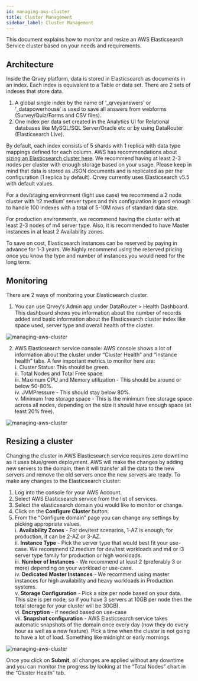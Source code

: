 ```yaml
---
id: managing-aws-cluster
title: Cluster Management
sidebar_label: Cluster Management
---
```


This document explains how to monitor and resize an AWS Elasticsearch Service cluster based on your needs and requirements.

## Architecture
Inside the Qrvey platform, data is stored in Elasticsearch as documents in an index. Each index is equivalent to a Table or data set. There are 2 sets of indexes that store data.
1. A global single index by the name of ‘_qrveyanswers’ or ‘_datapowerhouse’ is used to save all answers from webforms (Survey/Quiz/Forms and CSV files).
2. One index per data set created in the Analytics UI for Relational databases like MySQL/SQL Server/Oracle etc or by using DataRouter (Elasticsearch Live).

By default, each index consists of 5 shards with 1 replica with data type mappings defined for each column.
AWS has recommendations about <a href="https://docs.aws.amazon.com/elasticsearch-service/latest/developerguide/sizing-domains.html">sizing an Elasticsearch cluster here</a>. We recommend having at least 2-3 nodes per cluster with enough storage based on your usage. Please keep in mind that data is stored as JSON documents and is replicated as per the configuration (1 replica by default). Qrvey currently uses Elasticsearch v5.5 with default values.

For a dev/staging environment (light use case) we recommend a 2 node cluster with ‘t2.medium’ server types and this configuration is good enough to handle 100 indexes with a total of 5-10M rows of standard data size.

For production environments, we recommend having the cluster with at least 2-3 nodes of m4 server type. Also, it is recommended to have Master instances in at least 2 Availability zones.

To save on cost, Elasticsearch instances can be reserved by paying in advance for 1-3 years. We highly recommend using the reserved pricing once you know the type and number of instances you would need for the long term.

## Monitoring
There are 2 ways of monitoring your Elasticsearch cluster.
1. You can use Qrvey’s Admin app under DataRouter > Health Dashboard. This dashboard shows you information about the number of records added and basic information about the Elasticsearch cluster index like space used, server type and overall health of the cluster.

![managing-aws-cluster](https://s3.amazonaws.com/cdn.qrvey.com/documentation_assets/get-started/managing-aws-cluster/manageAWS1.png#thumbnail-60)

2. AWS Elasticsearch service console: AWS console shows a lot of information about the cluster under “Cluster Health” and “Instance health” tabs. A few important metrics to monitor here are: <br>
    i. Cluster Status: This should be green.<br>
    ii. Total Nodes and Total Free space.<br>
    iii. Maximum CPU and Memory utilization - This should be around or below 50-80%.<br>
    iv. JVMPressure - This should stay below 80%.<br>
    v. Minimum free storage space - This is the minimum free storage space across all nodes, depending on the size it should have enough space (at least 20% free).

![managing-aws-cluster](https://s3.amazonaws.com/cdn.qrvey.com/documentation_assets/get-started/managing-aws-cluster/manageAWS2.png#thumbnail-60)
## Resizing a cluster
Changing the cluster in AWS Elasticsearch service requires zero downtime as it uses blue/green deployment. AWS will make the changes by adding new servers to the domain, then it will transfer all the data to the new servers and remove the old servers once the new servers are ready. To make any changes to the Elasticsearch cluster:
1. Log into the console for your AWS Account.
2. Select AWS Elasticsearch service from the list of services.
3. Select the elasticsearch domain you would like to monitor or change.
4. Click on the **Configure Cluster** button.
5. From the “Configure domain” page you can change any settings by picking appropriate values. <br>
i. **Availability Zones** - For dev/test scenarios, 1-AZ is enough; for production, it can be 2-AZ or 3-AZ.<br>
ii. **Instance Type** - Pick the server type that would best fit your use-case. We recommend t2.medium for dev/test workloads and m4 or i3 server type family for production or high workloads.<br>
iii. **Number of Instances** - We recommend at least 2 (preferably 3 or more) depending on your workload or use-case.<br>
iv. **Dedicated Master Instances** - We recommend using master instances for high availability and heavy workloads in Production systems.<br>
v. **Storage Configuration** - Pick a size per node based on your data. This size is per node, so if you have 3 servers at 10GB per node then the total storage for your cluster will be 30GB).<br>
vi. **Encryption** - if needed based on use-case<br>
vii. **Snapshot configuration** - AWS Elasticsearch service takes automatic snapshots of the domain once every day (now they do every hour as well as a new feature). Pick a time when the cluster is not going to have a lot of load. Something like midnight or early mornings.

![managing-aws-cluster](https://s3.amazonaws.com/cdn.qrvey.com/documentation_assets/get-started/managing-aws-cluster/manageAWS3.png#thumbnail-60)

Once you click on **Submit**, all changes are applied without any downtime and you can monitor the progress by looking at the “Total Nodes” chart in the “Cluster Health” tab.

